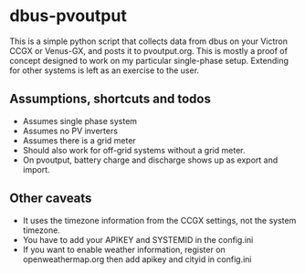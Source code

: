 # dbus-pvoutput

This is a simple python script that collects data from dbus on your Victron
CCGX or Venus-GX, and posts it to pvoutput.org. This is mostly a proof of 
concept designed to work on my particular single-phase setup. Extending for 
other systems is left as an exercise to the user.

## Assumptions, shortcuts and todos

* Assumes single phase system
* Assumes no PV inverters
* Assumes there is a grid meter
* Should also work for off-grid systems without a grid meter.
* On pvoutput, battery charge and discharge shows up as export and import.

## Other caveats

* It uses the timezone information from the CCGX settings, not the system
  timezone.
* You have to add your APIKEY and SYSTEMID in the config.ini
* If you want to enable weather information, register on 
  openweathermap.org then add apikey and cityid in config.ini
